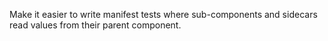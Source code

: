 Make it easier to write manifest tests where sub-components and sidecars read values from their parent component.
